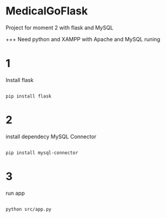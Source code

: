 # MedicalGoFlask
Project for moment 2 with flask and MySQL

+++ Need python and XAMPP with Apache and MySQL runing 

# 1

Install flask

~~~

pip install flask

~~~

# 2

install dependecy MySQL Connector

~~~

pip install mysql-connector

~~~

# 3

run app

~~~

python src/app.py

~~~
